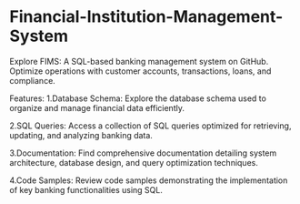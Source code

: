 # Financial-Institution-Management-System
Explore FIMS: A SQL-based banking management system on GitHub. Optimize operations with customer accounts, transactions, loans, and compliance.


Features:
1.Database Schema: Explore the database schema used to organize and manage financial data efficiently.

2.SQL Queries: Access a collection of SQL queries optimized for retrieving, updating, and analyzing banking data.

3.Documentation: Find comprehensive documentation detailing system architecture, database design, and query optimization techniques.

4.Code Samples: Review code samples demonstrating the implementation of key banking functionalities using SQL.
